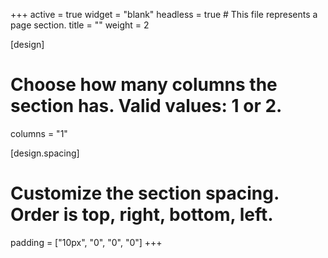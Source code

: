 +++
active = true
widget = "blank"
headless = true  # This file represents a page section.
title = ""
weight = 2

[design]
  # Choose how many columns the section has. Valid values: 1 or 2.
  columns = "1"
  
[design.spacing]
  # Customize the section spacing. Order is top, right, bottom, left.
  padding = ["10px", "0", "0", "0"]
+++
<!--{{% alert note %}}
[Θέματα Διπλωματικών Εργασιών 2022-2023](thesestopics)
{{% /alert %}}-->
